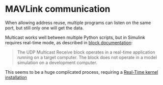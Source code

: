 # MAVLink communication

When allowing address reuse, multiple programs can listen on the same port, but still only one will get the data.

Multicast works well between multiple Python scripts, but in Simulink requires real-time mode, as described in [block documentation](https://it.mathworks.com/help/releases/R2023a/slrealtime/io_ref/udpmulticastreceive.html):

> The UDP Multicast Receive block operates in a real-time application running on a target computer. The block does not operate in a model simulation on a development computer.

This seems to be a huge complicated process, requiring a [Real-Time kernel installation](https://it.mathworks.com/help/sldrt/getting-started-with-real-time-windows-target.html)
